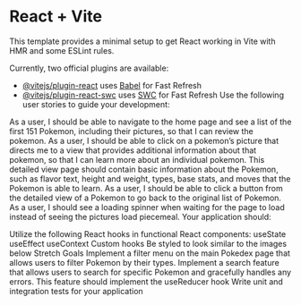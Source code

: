 # React + Vite

This template provides a minimal setup to get React working in Vite with HMR and some ESLint rules.

Currently, two official plugins are available:

- [@vitejs/plugin-react](https://github.com/vitejs/vite-plugin-react/blob/main/packages/plugin-react/README.md) uses [Babel](https://babeljs.io/) for Fast Refresh
- [@vitejs/plugin-react-swc](https://github.com/vitejs/vite-plugin-react-swc) uses [SWC](https://swc.rs/) for Fast Refresh
Use the following user stories to guide your development:

As a user, I should be able to navigate to the home page and see a list of the first 151 Pokemon, including their pictures, so that I can review the pokemon.
As a user, I should be able to click on a pokemon’s picture that directs me to a view that provides additional information about that pokemon, so that I can learn more about an individual pokemon.
This detailed view page should contain basic information about the Pokemon, such as flavor text, height and weight, types, base stats, and moves that the Pokemon is able to learn.
As a user, I should be able to click a button from the detailed view of a Pokemon to go back to the original list of Pokemon.
As a user, I should see a loading spinner when waiting for the page to load instead of seeing the pictures load piecemeal.
Your application should:

Utilize the following React hooks in functional React components:
useState
useEffect
useContext
Custom hooks
Be styled to look similar to the images below
Stretch Goals
Implement a filter menu on the main Pokedex page that allows users to filter Pokemon by their types.
Implement a search feature that allows users to search for specific Pokemon and gracefully handles any errors. This feature should implement the useReducer hook
Write unit and integration tests for your application